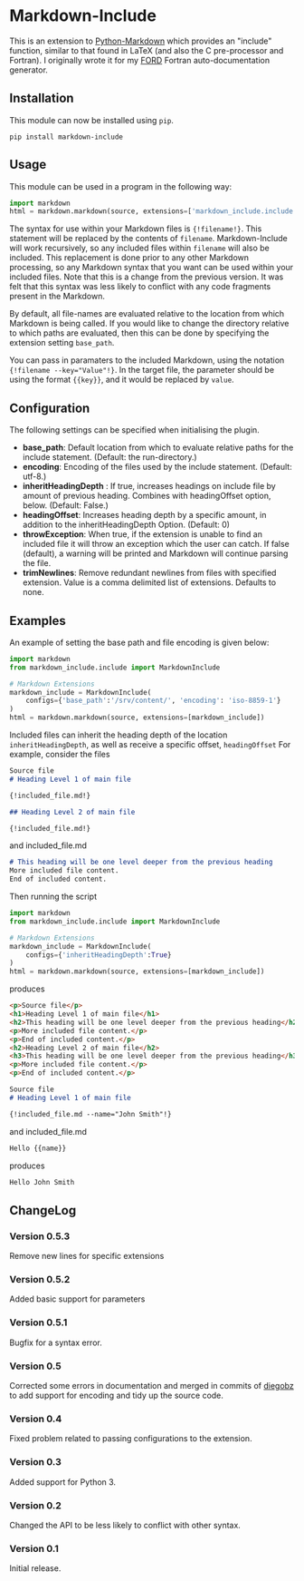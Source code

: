 # Markdown-Include

This is an extension to [Python-Markdown](https://pythonhosted.org/Markdown/)
which provides an "include" function, similar to that found in
LaTeX (and also the C pre-processor and Fortran). I originally wrote it for my
[FORD](https://github.com/cmacmackin/ford) Fortran auto-documentation generator.


## Installation
This module can now be installed using ``pip``.

    pip install markdown-include


## Usage
This module can be used in a program in the following way:

```python
import markdown
html = markdown.markdown(source, extensions=['markdown_include.include'])
```

The syntax for use within your Markdown files is ``{!filename!}``. This
statement will be replaced by the contents of ``filename``. Markdown-Include
will work recursively, so any included files within ``filename`` will also be
included. This replacement is done prior to any other
Markdown processing, so any Markdown syntax that you want can be used within
your included files. Note that this is a change from the previous version.
It was felt that this syntax was less likely to conflict with any code
fragments present in the Markdown.

By default, all file-names are evaluated relative to the location from which
Markdown is being called. If you would like to change the directory relative to
which paths are evaluated, then this can be done by specifying the extension
setting ``base_path``.

You can pass in paramaters to the included Markdown, using the notation
``{!filename --key="Value"!}``. In the target file, the parameter should be
using the format ``{{key}}``, and it would be replaced by ``value``.

## Configuration

The following settings can be specified when initialising the plugin.

- __base_path__: Default location from which to evaluate relative
  paths for the include statement. (Default: the run-directory.)
- __encoding__: Encoding of the files used by the include statement. (Default: utf-8.)
- __inheritHeadingDepth__ : If true, increases headings on include
  file by amount of previous heading. Combines with headingOffset
  option, below. (Default: False.)
- __headingOffset__: Increases heading depth by a specific amount, in
  addition to the inheritHeadingDepth Option. (Default: 0)
- __throwException__: When true, if the extension is unable to find an
  included file it will throw an exception which the user can
  catch. If false (default), a warning will be printed and Markdown
  will continue parsing the file.
- __trimNewlines__: Remove redundant newlines from files with specified
  extension. Value is a comma delimited list of extensions.
  Defaults to none.

## Examples

An example of setting the base path and file encoding is given below:
```python
import markdown
from markdown_include.include import MarkdownInclude

# Markdown Extensions
markdown_include = MarkdownInclude(
    configs={'base_path':'/srv/content/', 'encoding': 'iso-8859-1'}
)
html = markdown.markdown(source, extensions=[markdown_include])
```

Included files can inherit the heading depth of the location
``inheritHeadingDepth``, as well as receive a specific offset, ``headingOffset``
For example, consider the  files
```markdown
Source file
# Heading Level 1 of main file

{!included_file.md!}

## Heading Level 2 of main file

{!included_file.md!}
```

and included_file.md

```markdown
# This heading will be one level deeper from the previous heading
More included file content.
End of included content.
```
Then running the script
```python
import markdown
from markdown_include.include import MarkdownInclude

# Markdown Extensions
markdown_include = MarkdownInclude(
    configs={'inheritHeadingDepth':True}
)
html = markdown.markdown(source, extensions=[markdown_include])
```
produces
```html
<p>Source file</p>
<h1>Heading Level 1 of main file</h1>
<h2>This heading will be one level deeper from the previous heading</h2>
<p>More included file content.</p>
<p>End of included content.</p>
<h2>Heading Level 2 of main file</h2>
<h3>This heading will be one level deeper from the previous heading</h3>
<p>More included file content.</p>
<p>End of included content.</p>
```

```markdown
Source file
# Heading Level 1 of main file

{!included_file.md --name="John Smith"!}
```

and included_file.md

```markdown
Hello {{name}}
```

produces
```html
Hello John Smith
```

## ChangeLog
### Version 0.5.3
Remove new lines for specific extensions
### Version 0.5.2
Added basic support for parameters
### Version 0.5.1
Bugfix for a syntax error.
### Version 0.5
Corrected some errors in documentation and merged in commits of
[diegobz](https://github.com/diegobz) to add support for encoding and tidy up
the source code.
### Version 0.4
Fixed problem related to passing configurations to the extension.
### Version 0.3
Added support for Python 3.
### Version 0.2
Changed the API to be less likely to conflict with other syntax.
### Version 0.1
Initial release.
